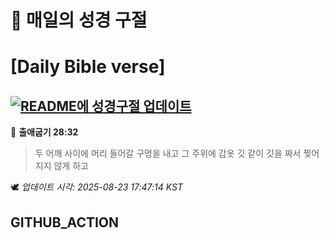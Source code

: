 # 🙏 매일의 성경 구절
# [Daily Bible verse]
## [![README에 성경구절 업데이트](https://github.com/DONGSUKA/first_test/actions/workflows/update-readme-bible.yml/badge.svg)](https://github.com/DONGSUKA/first_test/actions/workflows/update-readme-bible.yml)
<!-- START_BIBLE_VERSE -->
📖 **출애굽기 28:32**
> 두 어깨 사이에 머리 들어갈 구멍을 내고 그 주위에 갑옷 깃 같이 깃을 짜서 찢어지지 않게 하고

🕊️ _업데이트 시각: 2025-08-23 17:47:14 KST_
  <!-- END_BIBLE_VERSE -->
## GITHUB_ACTION
